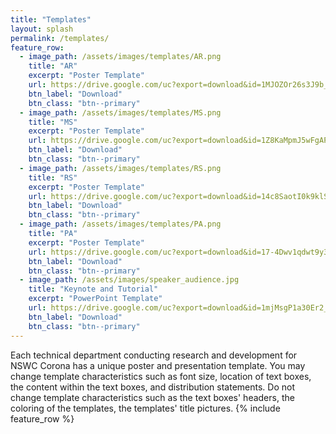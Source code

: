 ```yaml
---
title: "Templates"
layout: splash
permalink: /templates/
feature_row:
  - image_path: /assets/images/templates/AR.png
    title: "AR"
    excerpt: "Poster Template"
    url: https://drive.google.com/uc?export=download&id=1MJOZOr26s3J9b_T8x8BbAPV8qf712CMI
    btn_label: "Download"
    btn_class: "btn--primary"
  - image_path: /assets/images/templates/MS.png
    title: "MS"
    excerpt: "Poster Template"
    url: https://drive.google.com/uc?export=download&id=1Z8KaMpmJ5wFgAP_D6hmDOKEFBlHR51uA
    btn_label: "Download"
    btn_class: "btn--primary"
  - image_path: /assets/images/templates/RS.png
    title: "RS"
    excerpt: "Poster Template"
    url: https://drive.google.com/uc?export=download&id=14c8SaotI0k9klS3xztJoRbVWoh396NfU
    btn_label: "Download"
    btn_class: "btn--primary"
  - image_path: /assets/images/templates/PA.png
    title: "PA"
    excerpt: "Poster Template"
    url: https://drive.google.com/uc?export=download&id=17-4Dwv1qdwt9y3Yhcp7o2GhU7Czv3Huz
    btn_label: "Download"
    btn_class: "btn--primary"
  - image_path: /assets/images/speaker_audience.jpg
    title: "Keynote and Tutorial"
    excerpt: "PowerPoint Template"
    url: https://drive.google.com/uc?export=download&id=1mjMsgP1a30Er2_-ASdMzaxVOtbQ_NZAJ
    btn_label: "Download"
    btn_class: "btn--primary"
---
```

Each technical department conducting research and development for NSWC Corona has a unique poster and presentation template. You may change template characteristics such  as font size, location of text boxes, the content within the text boxes, and distribution statements. Do not change template characteristics such as the text boxes' headers, the coloring of the templates, the templates' title pictures.
{% include feature_row %}
